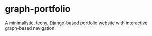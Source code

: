 # graph-portfolio
A minimalistic, techy, Django-based portfolio website with interactive graph-based navigation.
